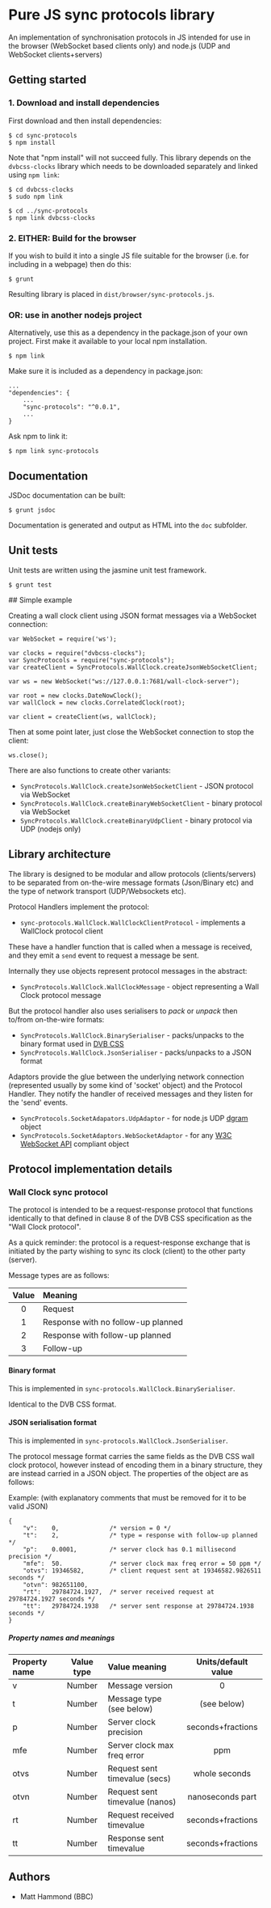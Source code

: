 # Pure JS sync protocols library

An implementation of synchronisation protocols in JS intended for use in the
browser (WebSocket based clients only) and node.js (UDP and WebSocket clients+servers)

## Getting started

### 1. Download and install dependencies

First download and then install dependencies:

    $ cd sync-protocols
    $ npm install

Note that "npm install" will not succeed fully. This library depends on the
`dvbcss-clocks` library which needs to be downloaded separately and linked
using `npm link`:

    $ cd dvbcss-clocks
    $ sudo npm link

    $ cd ../sync-protocols
    $ npm link dvbcss-clocks


### 2. EITHER: Build for the browser

If you wish to build it into a single JS file suitable for the browser (i.e. 
for including in a webpage) then do this:

    $ grunt
    
Resulting library is placed in `dist/browser/sync-protocols.js`.

### OR: use in another nodejs project

Alternatively, use this as a dependency in the package.json of your own
project. First make it available to your local npm installation.

    $ npm link
    
Make sure it is included as a dependency in package.json:

    ...
    "dependencies": {
        ...
        "sync-protocols": "^0.0.1",
        ...
    }
    
Ask npm to link it:

    $ npm link sync-protocols



## Documentation

JSDoc documentation can be built:

    $ grunt jsdoc

Documentation is generated and output as HTML into the `doc` subfolder.
    
## Unit tests

Unit tests are written using the jasmine unit test framework.

    $ grunt test

## Simple example

Creating a wall clock client using JSON format messages via a WebSocket
connection:
    
    var WebSocket = require('ws');
    
    var clocks = require("dvbcss-clocks");
    var SyncProtocols = require("sync-protocols");
    var createClient = SyncProtocols.WallClock.createJsonWebSocketClient;
    
    var ws = new WebSocket("ws://127.0.0.1:7681/wall-clock-server");
    
    var root = new clocks.DateNowClock();
    var wallClock = new clocks.CorrelatedClock(root);
    
    var client = createClient(ws, wallClock);
    
Then at some point later, just close the WebSocket connection to stop the client:

    ws.close();
    
There are also functions to create other variants:

* `SyncProtocols.WallClock.createJsonWebSocketClient` - JSON protocol via WebSocket
* `SyncProtocols.WallClock.createBinaryWebSocketClient` - binary protocol via WebSocket
* `SyncProtocols.WallClock.createBinaryUdpClient` - binary protocol via UDP (nodejs only)


## Library architecture

The library is designed to be modular and allow protocols (clients/servers) 
to be separated from on-the-wire message formats (Json/Binary etc)
and the type of network transport (UDP/Websockets etc).

Protocol Handlers implement the protocol:

* `sync-protocols.WallClock.WallClockClientProtocol` - implements a WallClock protocol client

These have a handler function that is called when a message is received, and they
emit a `send` event to request a message be sent.

Internally they use objects represent protocol messages in the abstract:

* `SyncProtocols.WallClock.WallClockMessage` - object representing a Wall Clock protocol message
 
But the protocol handler also uses serialisers to *pack* or *unpack* then to/from on-the-wire formats:

* `SyncProtocols.WallClock.BinarySerialiser` - packs/unpacks to the binary format used in [DVB CSS](http://www.etsi.org/deliver/etsi_ts/103200_103299/10328602/01.01.01_60/ts_10328602v010101p.pdf)
* `SyncProtocols.WallClock.JsonSerialiser` - packs/unpacks to a JSON format

Adaptors provide the glue between the underlying network connection (represented usually by
some kind of 'socket' object) and the Protocol Handler. They notify the handler of
received messages and they listen for the 'send' events.

* `SyncProtocols.SocketAdapators.UdpAdaptor` - for node.js UDP [dgram](https://nodejs.org/api/dgram.html) object
* `SyncProtocols.SocketAdaptors.WebSocketAdaptor` - for any [W3C WebSocket API](https://www.w3.org/TR/websockets/) compliant object




## Protocol implementation details

### Wall Clock sync protocol

The protocol is intended to be a request-response protocol that functions
identically to that defined in clause 8 of the DVB CSS specification as the
"Wall Clock protocol".

As a quick reminder: the protocol is a request-response exchange that is
initiated by the party wishing to sync its clock (client)  to the other party
(server).

Message types are as follows:

| Value | Meaning                            |
| :---: | :--------------------------------- |
| 0     | Request                            |
| 1     | Response with no follow-up planned |
| 2     | Response with follow-up planned    |
| 3     | Follow-up                          |


#### Binary format

This is implemented in `sync-protocols.WallClock.BinarySerialiser`.

Identical to the DVB CSS format.

#### JSON serialisation format

This is implemented in `sync-protocols.WallClock.JsonSerialiser`.

The protocol message format carries the same fields as the DVB CSS wall clock
protocol, however instead of encoding them in a binary structure, they are
instead carried in a JSON object. The properties of the object are as follows:

Example: (with explanatory comments that must be removed for it to be valid JSON)

    {
        "v":    0,              /* version = 0 */
        "t":    2,              /* type = response with follow-up planned */
        "p":    0.0001,         /* server clock has 0.1 millisecond precision */
        "mfe":  50.             /* server clock max freq error = 50 ppm */
        "otvs": 19346582,       /* client request sent at 19346582.9826511 seconds */
        "otvn": 982651100,      
        "rt":   29784724.1927,  /* server received request at 29784724.1927 seconds */
        "tt":   29784724.1938   /* server sent response at 29784724.1938 seconds */
    }

##### Property names and meanings

| Property name | Value type | Value meaning                  | Units/default value |
| :------------ | :--------: | :----------------------------- | :-----------------: |
| v             | Number     | Message version                | 0                   |
| t             | Number     | Message type (see below)       | (see below)         |
| p             | Number     | Server clock precision         | seconds+fractions   |
| mfe           | Number     | Server clock max freq error    | ppm                 |
| otvs          | Number     | Request sent timevalue (secs)  | whole seconds       |
| otvn          | Number     | Request sent timevalue (nanos) | nanoseconds part    |
| rt            | Number     | Request received timevalue     | seconds+fractions   |
| tt            | Number     | Response sent timevalue        | seconds+fractions   |


## Authors

 * Matt Hammond (BBC)
